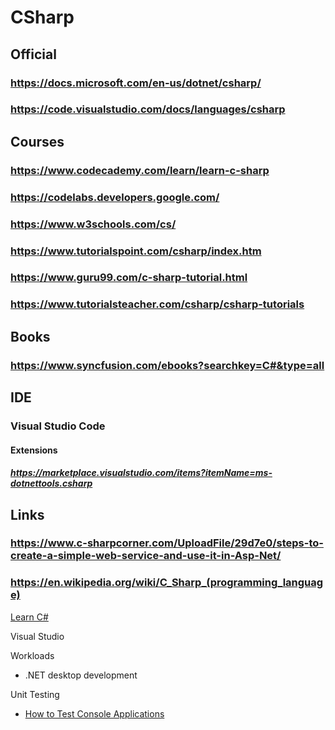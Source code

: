 # CSharp
## Official
### https://docs.microsoft.com/en-us/dotnet/csharp/
### https://code.visualstudio.com/docs/languages/csharp
## Courses
### https://www.codecademy.com/learn/learn-c-sharp
### https://codelabs.developers.google.com/
### https://www.w3schools.com/cs/
### https://www.tutorialspoint.com/csharp/index.htm
### https://www.guru99.com/c-sharp-tutorial.html
### https://www.tutorialsteacher.com/csharp/csharp-tutorials
## Books
### https://www.syncfusion.com/ebooks?searchkey=C#&type=all
## IDE
### Visual Studio Code
#### Extensions
##### https://marketplace.visualstudio.com/items?itemName=ms-dotnettools.csharp
## Links
### https://www.c-sharpcorner.com/UploadFile/29d7e0/steps-to-create-a-simple-web-service-and-use-it-in-Asp-Net/
### https://en.wikipedia.org/wiki/C_Sharp_(programming_language)
[Learn C#](https://www.codecademy.com/learn/learn-c-sharp)

Visual Studio

Workloads
* .NET desktop development

Unit Testing
* [How to Test Console Applications](https://www.codeproject.com/Articles/17652/How-to-Test-Console-Applications)
